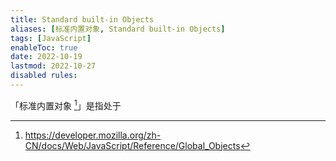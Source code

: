 ```yaml
---
title: Standard built-in Objects
aliases: [标准内置对象, Standard built-in Objects]
tags: [JavaScript]
enableToc: true
date: 2022-10-19
lastmod: 2022-10-27
disabled rules: 
---
```


「标准内置对象 [^1]」是指处于

[^1]: <https://developer.mozilla.org/zh-CN/docs/Web/JavaScript/Reference/Global_Objects>
